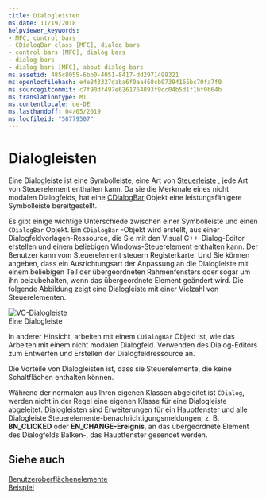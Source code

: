 ```yaml
---
title: Dialogleisten
ms.date: 11/19/2018
helpviewer_keywords:
- MFC, control bars
- CDialogBar class [MFC], dialog bars
- control bars [MFC], dialog bars
- dialog bars
- dialog bars [MFC], about dialog bars
ms.assetid: 485c8055-6bb0-4051-8417-dd2971499321
ms.openlocfilehash: e4e843327daba6f0aa468cb07394165bc70fa7f0
ms.sourcegitcommit: c7f90df497e6261764893f9cc04b5d1f1bf0b64b
ms.translationtype: MT
ms.contentlocale: de-DE
ms.lasthandoff: 04/05/2019
ms.locfileid: "58779507"
---
```

# <a name="dialog-bars"></a>Dialogleisten

Eine Dialogleiste ist eine Symbolleiste, eine Art von [Steuerleiste](../mfc/control-bars.md) , jede Art von Steuerelement enthalten kann. Da sie die Merkmale eines nicht modalen Dialogfelds, hat eine [CDialogBar](../mfc/reference/cdialogbar-class.md) Objekt eine leistungsfähigere Symbolleiste bereitgestellt.

Es gibt einige wichtige Unterschiede zwischen einer Symbolleiste und einen `CDialogBar` Objekt. Ein `CDialogBar` -Objekt wird erstellt, aus einer Dialogfeldvorlagen-Ressource, die Sie mit den Visual C++-Dialog-Editor erstellen und einem beliebigen Windows-Steuerelement enthalten kann. Der Benutzer kann vom Steuerelement steuern Registerkarte. Und Sie können angeben, dass ein Ausrichtungsart der Anpassung an die Dialogleiste mit einem beliebigen Teil der übergeordneten Rahmenfensters oder sogar um ihn beizubehalten, wenn das übergeordnete Element geändert wird. Die folgende Abbildung zeigt eine Dialogleiste mit einer Vielzahl von Steuerelementen.

![VC-Dialogleiste](../mfc/media/vc378t1.gif "VC-Dialogleiste") <br/>
Eine Dialogleiste

In anderer Hinsicht, arbeiten mit einem `CDialogBar` Objekt ist, wie das Arbeiten mit einem nicht modalen Dialogfeld. Verwenden des Dialog-Editors zum Entwerfen und Erstellen der Dialogfeldressource an.

Die Vorteile von Dialogleisten ist, dass sie Steuerelemente, die keine Schaltflächen enthalten können.

Während der normalen aus Ihren eigenen Klassen abgeleitet ist `CDialog`, werden nicht in der Regel eine eigenen Klasse für eine Dialogleiste abgeleitet. Dialogleisten sind Erweiterungen für ein Hauptfenster und alle Dialogleiste Steuerelemente-benachrichtigungsmeldungen, z. B. **BN_CLICKED** oder **EN_CHANGE-Ereignis**, an das übergeordnete Element des Dialogfelds Balken-, das Hauptfenster gesendet werden.

## <a name="see-also"></a>Siehe auch

[Benutzeroberflächenelemente](../mfc/user-interface-elements-mfc.md)<br/>
[Beispiel](../overview/visual-cpp-samples.md)
